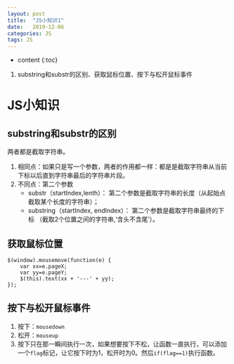 ```yaml
---
layout: post
title:  "JS小知识1"
date:   2019-12-06
categories: JS
tags: JS
---
```


* content
{:toc}

1. substring和substr的区别、获取鼠标位置、按下与松开鼠标事件










# JS小知识
## substring和substr的区别
两者都是截取字符串。

1. 相同点：如果只是写一个参数，两者的作用都一样：都是是截取字符串从当前下标以后直到字符串最后的字符串片段。
2. 不同点：第二个参数
    * substr（startIndex,lenth）： 第二个参数是截取字符串的长度（从起始点截取某个长度的字符串）；
    * substring（startIndex, endIndex）： 第二个参数是截取字符串最终的下标 （截取2个位置之间的字符串,‘含头不含尾’）。

## 获取鼠标位置
```
$(window).mousemove(function(e) {  
    var xx=e.pageX;
    var yy=e.pageY;
    $(this).text(xx + '---' + yy); 
}); 
```

## 按下与松开鼠标事件
1. 按下：`mousedown`
2. 松开：`mouseup`
3. 按下只在那一瞬间执行一次，如果想要按下不松，让函数一直执行，可以添加一个`flag`标记，让它按下时为1，松开时为0。然后`if(flag==1)`执行函数。















